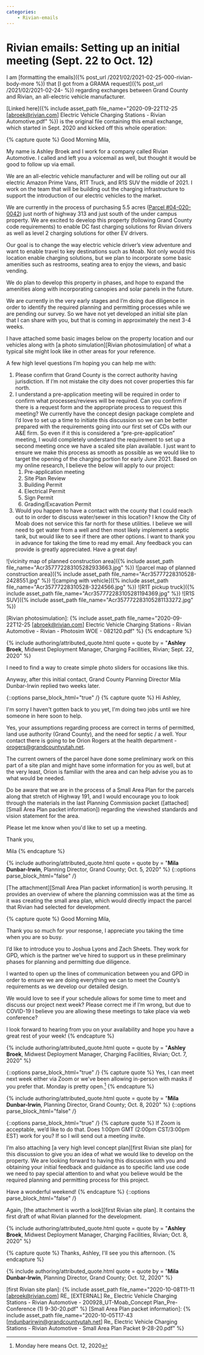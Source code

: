 ```yaml
---
categories:
    - Rivian-emails
---
```


# Rivian emails: Setting up an initial meeting (Sept. 22 to Oct. 12)

I am [formatting the emails]({% post_url /2021/02/2021-02-25-000-rivian-body-more %}) that [I got from a GRAMA request]({% post_url /2021/02/2021-02-24- %}) regarding exchanges between Grand County and Rivian, an all-electric vehicle manufacturer.

[Linked here]({% include asset_path file_name="2020-09-22T12-25 [abroek@rivian.com] Electric Vehicle Charging Stations - Rivian Automotive.pdf" %}) is the original file containing this email exchange, which started in Sept. 2020 and kicked off this whole operation:

{% capture quote %}
Good Morning Mila,

My name is Ashley Broek and I work for a company called Rivian Automotive. I called and left you a voicemail as well, but thought it would be good to follow up via email.

We are an all-electric vehicle manufacturer and will be rolling out our all electric Amazon Prime Vans, R1T Truck, and R1S SUV the middle of 2021. I work on the team that will be building out the charging infrastructure to support the introduction of our electric vehicles to the market.

We are currently in the process of purchasing 5.5 acres ([Parcel #04-020-0042](https://web.archive.org/web/20210324205930/http://tax.grandcountyutah.net/grandcountyutah/list-detail.php?m=y2s294b434s254&url=http%3A%2F%2Ftax.grandcountyutah.net%2Fgrandcountyutah%2Flist-page.php)) just north of highway 313 and just south of the under campus property. We are excited to develop this property (following Grand County code requirements) to enable DC fast charging solutions for Rivian drivers as well as level 2 charging solutions for other EV drivers.

Our goal is to change the way electric vehicle driver’s view adventure and want to enable travel to key destinations such as Moab. Not only would this location enable charging solutions, but we plan to incorporate some basic amenities such as restrooms, seating area to enjoy the views, and basic vending.

We do plan to develop this property in phases, and hope to expand the amenities along with incorporating canopies and solar panels in the future.

We are currently in the very early stages and I’m doing due diligence in order to identify the required planning and permitting processes while we are pending our survey. So we have not yet developed an initial site plan that I can share with you, but that is coming in approximately the next 3-4 weeks.

I have attached some basic images below on the property location and our vehicles along with [a photo simulation][Rivian photosimulation] of what a typical site might look like in other areas for your reference.

A few high level questions I’m hoping you can help me with:

1. Please confirm that Grand County is the correct authority having jurisdiction. If I’m not mistake the city does not cover properties this far north.
2. I understand a pre-application meeting will be required in order to confirm what processes/reviews will be required. Can you confirm if there is a request form and the appropriate process to request this meeting? We currently have the concept design package complete and I’d love to set up a time to initiate this discussion so we can be better prepared with the requirements going into our first set of CDs with our A&E firm. So even if it this is considered a “pre-pre-application” meeting, I would completely understand the requirement to set up a second meeting once we have a scaled site plan available. I just want to ensure we make this process as smooth as possible as we would like to target the opening of the charging portion for early June 2021. Based on my online research, I believe the below will apply to our project:
    1. Pre-application meeting
    1. Site Plan Review
    1. Building Permit
    1. Electrical Permit
    1. Sign Permit
    1. Grading/Excavation Permit
3. Would you happen to have a contact with the county that I could reach out to in order to discuss water/sewer in this location? I know the City of Moab does not service this far north for these utilities. I believe we will need to get water from a well and then most likely implement a septic tank, but would like to see if there are other options. I want to thank you in advance for taking the time to read my email. Any feedback you can provide is greatly appreciated. Have a great day!

![vicinity map of planned construction area]({% include asset_path file_name="Acr357772283105282933663.jpg" %})
![parcel map of planned construction area]({% include asset_path file_name="Acr35777228310528-2428551.jpg" %})
![camping with vehicle]({% include asset_path file_name="Acr35777228310528-3224566.jpg" %})
![R1T pickup truck]({% include asset_path file_name="Acr357772283105281194369.jpg" %})
![R1S SUV]({% include asset_path file_name="Acr357772283105281133272.jpg" %})

[Rivian photosimulation]: {% include asset_path file_name="2020-09-22T12-25 [abroek@rivian.com] Electric Vehicle Charging Stations - Rivian Automotive - Rivian - Photosim WOE - 082120.pdf" %}
{% endcapture %}

{% include authoring/attributed_quote.html
    quote = quote
    by = "**Ashley Broek**, Midwest Deployment Manager, Charging Facilities, Rivian; Sept. 22, 2020"
%}

I need to find a way to create simple photo sliders for occasions like this.

Anyway, after this initial contact, Grand County Planning Director Mila Dunbar-Irwin replied two weeks later.

{::options parse_block_html="true" /}
{% capture quote %}
Hi Ashley,

I'm sorry I haven't gotten back to you yet, I'm doing two jobs until we hire someone in here soon to help.

Yes, your assumptions regarding process are correct in terms of permitted, land use authority (Grand County), and the need for septic / a well. Your contact there is going to be Orion Rogers at the health department - orogers@grandcountyutah.net.

The current owners of the parcel have done some preliminary work on this part of a site plan and might have some information for you as well, but at the very least, Orion is familiar with the area and can help advise you as to what would be needed.

Do be aware that we are in the process of a Small Area Plan for the parcels along that stretch of Highway 191, and I would encourage you to look through the materials in the last Planning Commission packet ([attached][Small Area Plan packet information]) regarding the viewshed standards and vision statement for the area.

Please let me know when you'd like to set up a meeting.

Thank you,

Mila
{% endcapture %}

{% include authoring/attributed_quote.html
    quote = quote
    by = "**Mila Dunbar-Irwin**, Planning Director, Grand County; Oct. 5, 2020"
%}
{::options parse_block_html="false" /}

[The attachment][Small Area Plan packet information] is worth perusing. It provides an overview of where the planning commission was at the time as it was creating the small area plan, which would directly impact the parcel that Rivian had selected for development.

{% capture quote %}
Good Morning Mila,

Thank you so much for your response, I appreciate you taking the time when you are so busy.

I’d like to introduce you to Joshua Lyons and Zach Sheets. They work for GPD, which is the partner we’ve hired to support us in these preliminary phases for planning and permitting due diligence.

I wanted to open up the lines of communication between you and GPD in order to ensure we are doing everything we can to meet the County’s requirements as we develop our detailed design.

We would love to see if your schedule allows for some time to meet and discuss our project next week? Please correct me if I’m wrong, but due to COVID-19 I believe you are allowing these meetings to take place via web conference?

I look forward to hearing from you on your availability and hope you have a great rest of your week!
{% endcapture %}

{% include authoring/attributed_quote.html
    quote = quote
    by = "**Ashley Broek**, Midwest Deployment Manager, Charging Facilities, Rivian; Oct. 7, 2020"
%}


{::options parse_block_html="true" /}
{% capture quote %}
Yes, I can meet next week either via Zoom or we've been allowing in-person with masks if you prefer that. Monday is pretty open.[^what-monday]
{% endcapture %}

{% include authoring/attributed_quote.html
    quote = quote
    by = "**Mila Dunbar-Irwin**, Planning Director, Grand County; Oct. 8, 2020"
%}
{::options parse_block_html="false" /}

{::options parse_block_html="true" /}
{% capture quote %}
If Zoom is acceptable, we’d like to do that. Does 1:00pm GMT (2:00pm CST/3:00pm EST) work for you? If so I will send out a meeting invite.

I’m also attaching [a very high level concept plan][first Rivian site plan] for this discussion to give you an idea of what we would like to develop on the property. We are looking forward to having this discussion with you and obtaining your initial feedback and guidance as to specific land use code we need to pay special attention to and what you believe would be the required planning and permitting process for this project.

Have a wonderful weekend!
{% endcapture %}
{::options parse_block_html="false" /}

Again, [the attachment is worth a look][first Rivian site plan]. It contains the first draft of what Rivian planned for the development.

{% include authoring/attributed_quote.html
    quote = quote
    by = "**Ashley Broek**, Midwest Deployment Manager, Charging Facilities, Rivian; Oct. 8, 2020"
%}

{% capture quote %}
Thanks, Ashley, I'll see you this afternoon.
{% endcapture %}

{% include authoring/attributed_quote.html
    quote = quote
    by = "**Mila Dunbar-Irwin**, Planning Director, Grand County; Oct. 12, 2020"
%}



[first Rivian site plan]: {% include asset_path file_name="2020-10-08T11-11 [abroek@rivian.com] RE_ [EXTERNAL] Re_ Electric Vehicle Charging Stations - Rivian Automotive - 200928_UT-Moab_Concept Plan_Pre-Conference (1) 9-30-20.pdf" %}
[Small Area Plan packet information]: {% include asset_path file_name="2020-10-05T17-43 [mdunbarirwin@grandcountyutah.net] Re_ Electric Vehicle Charging Stations - Rivian Automotive - Small Area Plan Packet 9-28-20.pdf" %}

[^what-monday]: Monday here means Oct. 12, 2020
